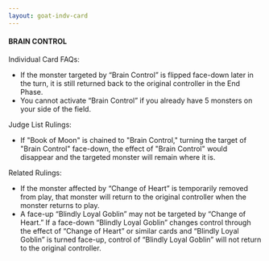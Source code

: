 ```yaml
---
layout: goat-indv-card
---
```


#### BRAIN CONTROL

Individual Card FAQs:

*   If the monster targeted by “Brain Control” is flipped face-down later in the turn, it is still returned back to the original controller in the End Phase.
*   You cannot activate “Brain Control” if you already have 5 monsters on your side of the field.

Judge List Rulings:

*   If "Book of Moon" is chained to "Brain Control," turning the target of "Brain Control" face-down, the effect of "Brain Control" would disappear and the targeted monster will remain where it is.

Related Rulings:

*   If the monster affected by “Change of Heart” is temporarily removed from play, that monster will return to the original controller when the monster returns to play.
*   A face-up “Blindly Loyal Goblin” may not be targeted by “Change of Heart.” If a face-down “Blindly Loyal Goblin” changes control through the effect of “Change of Heart” or similar cards and “Blindly Loyal Goblin” is turned face-up, control of “Blindly Loyal Goblin” will not return to the original controller.